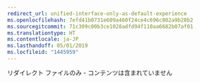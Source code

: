 ```yaml
---
redirect_url: unified-interface-only-as-default-experience
ms.openlocfilehash: 7efd41b0731e609a460f24ce4c696c802a9b28b2
ms.sourcegitcommit: 71c309c00b3ce1028adfd94f110aa6682b07af01
ms.translationtype: HT
ms.contentlocale: ja-JP
ms.lasthandoff: 05/01/2019
ms.locfileid: "1445959"
---
```

リダイレクト ファイルのみ - コンテンツは含まれていません
